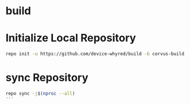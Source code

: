 # build
# Initialize Local Repository #
```bash
repo init -u https://github.com/device-whyred/build -b corvus-build
```
# sync Repository #
```bash
repo sync -j$(nproc --all)
'''
